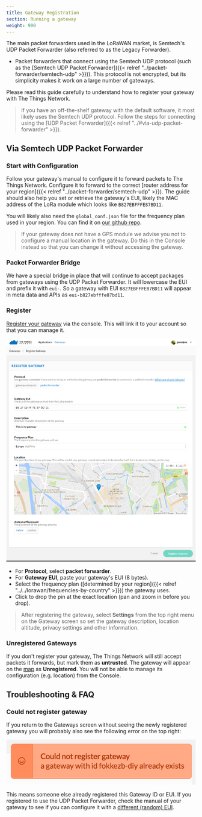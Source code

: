 ```yaml
---
title: Gateway Registration
section: Running a gateway
weight: 900
---
```


The main packet forwarders used in the LoRaWAN market, is Semtech's UDP Packet Forwarder (also referred to as the Legacy Forwarder). 

* Packet forwarders that connect using the Semtech UDP protocol (such as the [Semtech UDP Packet Forwarder]({{< relref "../packet-forwarder/semtech-udp" >}})). This protocol is not encrypted, but its simplicity makes it work on a large number of gateways.

Please read this guide carefully to understand how to register your gateway with The Things Network.

> If you have an off-the-shelf gateway with the default software, it most likely uses the Semtech UDP protocol. Follow the steps for connecting using the [UDP Packet Forwarder]({{< relref "../#via-udp-packet-forwarder" >}}).


## Via Semtech UDP Packet Forwarder

### Start with Configuration

Follow your gateway's manual to configure it to forward packets to The Things Network. Configure it to forward to the correct [router address for your region]({{< relref "../packet-forwarder/semtech-udp" >}}). The guide should also help you set or retrieve the gateway's EUI, likely the MAC address of the LoRa module which looks like `B827EBFFFE87BD11`.

You will likely also need the `global_conf.json` file for the frequency plan used in your region. You can find it on [our github repo](https://github.com/TheThingsNetwork/gateway-conf).

> If your gateway does not have a GPS module we advise you not to configure a manual location in the gateway. Do this in the Console instead so that you can change it without accessing the gateway.

### Packet Forwarder Bridge

We have a special bridge in place that will continue to accept packages from gateways using the UDP Packet Forwarder. It will lowercase the EUI and prefix it with `eui-`. So a gateway with EUI `B827EBFFFE87BD11` will appear in meta data and APIs as `eui-b827ebfffe87bd11`.

### Register

[Register your gateway](https://console.thethingsnetwork.org/gateways/register) via the console. This will link it to your account so that you can manage it.

![Registration for Packet Forwarder Bridge](../registration-bridge.png)

* For **Protocol**, select **packet forwarder**.
* For **Gateway EUI**, paste your gateway's EUI (8 bytes).
* Select the frequency plan ([determined by your region]({{< relref "../../lorawan/frequencies-by-country" >}})) the gateway uses.
* Click to drop the pin at the exact location (pan and zoom in before you drop).

> After registering the gateway, select **Settings** from the top right menu on the Gateway screen so set the gateway description, location altitude, privacy settings and other information.

### Unregistered Gateways

If you don't register your gateway, The Things Network will still accept packets it forwards, but mark them as **untrusted**. The gateway will appear on the [map](https://www.thethingsnetwork.org/map) as **Unregistered**. You will not be able to manage its configuration (e.g. location) from the Console.

## Troubleshooting & FAQ

### Could not register gateway

If you return to the Gateways screen without seeing the newly registered gateway you will probably also see the following error on the top right:

![Registration Error](../registration-error.png)

This means someone else already registered this Gateway ID or EUI. If you registered to use the UDP Packet Forwarder, check the manual of your gateway to see if you can configure it with a [different (random) EUI](https://www.randomlists.com/string?length=16).

